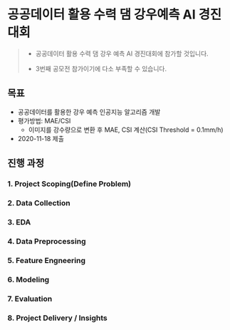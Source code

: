 # 공공데이터 활용 수력 댐 강우예측 AI 경진대회

> - 공공데이터 활용 수력 댐 강우 예측 AI 경진대회에 참가할 것입니다.
>
> - 3번째 공모전 참가이기에 다소 부족할 수 있습니다.



## 목표

- 공공데이터를 활용한 강우 예측 인공지능 알고리즘 개발
- 평가방법: MAE/CSI
  - 이미지를 강수량으로 변환 후 MAE, CSI 계산(CSI Threshold = 0.1mm/h)
- 2020-11-18 제출



## 진행 과정

### 1. Project Scoping(Define Problem)

### 2. Data Collection

### 3. EDA

### 4. Data Preprocessing

### 5. Feature Engneering

### 6. Modeling 

### 7. Evaluation

### 8. Project Delivery / Insights

